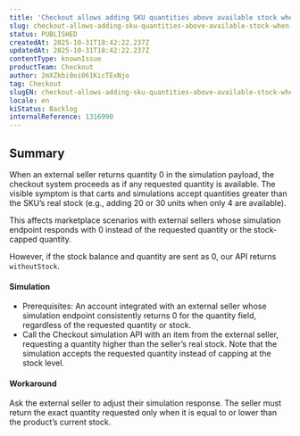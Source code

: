 ```yaml
---
title: 'Checkout allows adding SKU quantities above available stock when external seller simulation returns 0 as quantity'
slug: checkout-allows-adding-sku-quantities-above-available-stock-when-external-seller-simulation-returns-0-as-quantity
status: PUBLISHED
createdAt: 2025-10-31T18:42:22.237Z
updatedAt: 2025-10-31T18:42:22.237Z
contentType: knownIssue
productTeam: Checkout
author: 2mXZkbi0oi061KicTExNjo
tag: Checkout
slugEN: checkout-allows-adding-sku-quantities-above-available-stock-when-external-seller-simulation-returns-0-as-quantity
locale: en
kiStatus: Backlog
internalReference: 1316990
---
```


## Summary


When an external seller returns quantity 0 in the simulation payload, the checkout system proceeds as if any requested quantity is available. The visible symptom is that carts and simulations accept quantities greater than the SKU’s real stock (e.g., adding 20 or 30 units when only 4 are available).

This affects marketplace scenarios with external sellers whose simulation endpoint responds with 0 instead of the requested quantity or the stock-capped quantity.

However, if the stock balance and quantity are sent as 0, our API returns `withoutStock`.


#### Simulation



- Prerequisites: An account integrated with an external seller whose simulation endpoint consistently returns 0 for the quantity field, regardless of the requested quantity or stock.
- Call the Checkout simulation API with an item from the external seller, requesting a quantity higher than the seller’s real stock. Note that the simulation accepts the requested quantity instead of capping at the stock level.



#### Workaround


Ask the external seller to adjust their simulation response. The seller must return the exact quantity requested only when it is equal to or lower than the product’s current stock.



